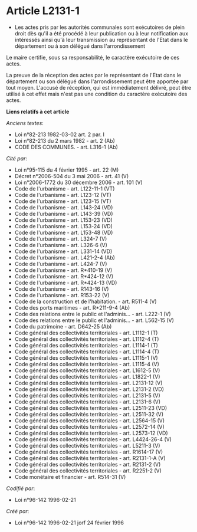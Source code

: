 # Article L2131-1

- Les actes pris par les autorités communales sont exécutoires de plein droit dès qu'il a été procédé à leur publication ou à
leur notification aux intéressés ainsi qu'à leur transmission au représentant de l'Etat dans le département ou à son délégué
dans l'arrondissement

Le maire certifie, sous sa responsabilité, le caractère exécutoire de ces actes.

La preuve de la réception des actes par le représentant de l'Etat dans le département ou son délégué dans l'arrondissement
peut être apportée par tout moyen. L'accusé de réception, qui est immédiatement délivré, peut être utilisé à cet effet mais
n'est pas une condition du caractère exécutoire des actes.

**Liens relatifs à cet article**

_Anciens textes_:

  - Loi n°82-213 1982-03-02 art. 2 par. I
  - Loi n°82-213 du 2 mars 1982 - art. 2 (Ab)
  - CODE DES COMMUNES. - art. L316-1 (Ab)

_Cité par_:

  - Loi n°95-115 du 4 février 1995 - art. 22 (M)
  - Décret n°2006-504 du 3 mai 2006 - art. 41 (V)
  - Loi n°2006-1772 du 30 décembre 2006 - art. 101 (V)
  - Code de l'urbanisme - art. L122-11-1 (VT)
  - Code de l'urbanisme - art. L123-12 (VT)
  - Code de l'urbanisme - art. L123-15 (VT)
  - Code de l'urbanisme - art. L143-24 (VD)
  - Code de l'urbanisme - art. L143-39 (VD)
  - Code de l'urbanisme - art. L153-23 (VD)
  - Code de l'urbanisme - art. L153-24 (VD)
  - Code de l'urbanisme - art. L153-48 (VD)
  - Code de l'urbanisme - art. L324-7 (V)
  - Code de l'urbanisme - art. L326-6 (V)
  - Code de l'urbanisme - art. L331-14 (VD)
  - Code de l'urbanisme - art. L421-2-4 (Ab)
  - Code de l'urbanisme - art. L424-7 (V)
  - Code de l'urbanisme - art. R*410-19 (V)
  - Code de l'urbanisme - art. R*424-12 (V)
  - Code de l'urbanisme - art. R*424-13 (VD)
  - Code de l'urbanisme - art. R143-16 (V)
  - Code de l'urbanisme - art. R153-22 (V)
  - Code de la construction et de l'habitation. - art. R511-4 (V)
  - Code des ports maritimes - art. R*211-9-4 (Ab)
  - Code des relations entre le public et l'adminis... - art. L222-1 (V)
  - Code des relations entre le public et l'adminis... - art. L562-15 (V)
  - Code du patrimoine - art. D642-25 (Ab)
  - Code général des collectivités territoriales - art. L1112-1 (T)
  - Code général des collectivités territoriales - art. L1112-4 (T)
  - Code général des collectivités territoriales - art. L1114-1 (T)
  - Code général des collectivités territoriales - art. L1114-4 (T)
  - Code général des collectivités territoriales - art. L1115-1 (V)
  - Code général des collectivités territoriales - art. L1115-4 (V)
  - Code général des collectivités territoriales - art. L1612-5 (V)
  - Code général des collectivités territoriales - art. L1822-1 (V)
  - Code général des collectivités territoriales - art. L2131-12 (V)
  - Code général des collectivités territoriales - art. L2131-2 (VD)
  - Code général des collectivités territoriales - art. L2131-5 (V)
  - Code général des collectivités territoriales - art. L2131-6 (V)
  - Code général des collectivités territoriales - art. L2511-23 (VD)
  - Code général des collectivités territoriales - art. L2511-32 (V)
  - Code général des collectivités territoriales - art. L2564-15 (V)
  - Code général des collectivités territoriales - art. L2572-14 (V)
  - Code général des collectivités territoriales - art. L2573-12 (VD)
  - Code général des collectivités territoriales - art. L4424-26-4 (V)
  - Code général des collectivités territoriales - art. L5211-3 (V)
  - Code général des collectivités territoriales - art. R1614-17 (V)
  - Code général des collectivités territoriales - art. R2131-1-A (V)
  - Code général des collectivités territoriales - art. R2131-2 (V)
  - Code général des collectivités territoriales - art. R2251-2 (V)
  - Code monétaire et financier - art. R514-31 (V)

_Codifié par_:

  - Loi n°96-142 1996-02-21

_Créé par_:

  - Loi n°96-142 1996-02-21 jorf 24 février 1996
